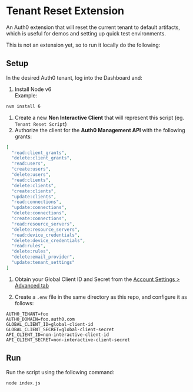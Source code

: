 # Tenant Reset Extension

An Auth0 extension that will reset the current tenant to default artifacts, which is useful for demos and setting up quick test environments.

This is not an extension yet, so to run it locally do the following:

## Setup

In the desired Auth0 tenant, log into the Dashboard and:

1. Install Node v6  
  Example:
  ```bash
  nvm install 6
  ```

1. Create a new **Non Interactive Client** that will represent this script (eg. `Tenant Reset Script`)
1. Authorize the client for the **Auth0 Management API** with the following grants:  

  ```json
  [
    "read:client_grants",
    "delete:client_grants",
    "read:users",
    "create:users",
    "delete:users",
    "read:clients",
    "delete:clients",
    "create:clients",
    "update:clients",
    "read:connections",
    "update:connections",
    "delete:connections",
    "create:connections",
    "read:resource_servers",
    "delete:resource_servers",
    "read:device_credentials",
    "delete:device_credentials",
    "read:rules",
    "delete:rules",
    "delete:email_provider",
    "update:tenant_settings"
  ]
  ```

1. Obtain your Global Client ID and Secret from the [Account Settings > Advanced tab](https://manage.auth0.com/#/account/advanced)

1. Create a `.env` file in the same directory as this repo, and configure it as follows:  

  ```
  AUTH0_TENANT=foo
  AUTH0_DOMAIN=foo.auth0.com
  GLOBAL_CLIENT_ID=global-client-id
  GLOBAL_CLIENT_SECRET=global-client-secret
  API_CLIENT_ID=non-interactive-client-id
  API_CLIENT_SECRET=non-interactive-client-secret
  ```

## Run

Run the script using the following command:

```bash
node index.js
```
